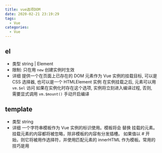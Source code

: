 ```yaml
---
title: vue选项DOM
date: 2020-02-21 23:19:29
tags:
  - Vue
categories:
  - Vue
---
```


## el

- 类型 string | Element
- 限制: 只在用 `new` 创建实例时生效
- 详细
  提供一个在页面上已存在的 DOM 元素作为 Vue 实例的挂载目标, 可以是 CSS 选择器, 也可以是一个 HTMLElement 实例
  在实例挂载之后, 元素可以用 `vm.$el` 访问
  如果在实例化时存在这个选项, 实例将立刻进入编译过程, 否则, 需要显式调用 `vm.$mount()` 手动开启编译

## template

- 类型 string
- 详细
  一个字符串模板作为 Vue 实例的标识使用。模板将会 替换 挂载的元素。挂载元素的内容都将被忽略，除非模板的内容有分发插槽。
  如果值以 # 开始，则它将被用作选择符，并使用匹配元素的 innerHTML 作为模板。常用的技巧是用 <script type="x-template"> 包含模板。

## render

- 类型 (createElement: () => VNode) => VNode
- 详细
  字符串模板的代替方案，允许你发挥 JavaScript 最大的编程能力。该渲染函数接收一个 createElement 方法作为第一个参数用来创建 VNode。
  如果组件是一个函数组件，渲染函数还会接收一个额外的 context 参数，为没有实例的函数组件提供上下文信息。

## renderError

- 类型 (createElement: () => VNode, error: Error) => VNode
- 详细:
  **只在开发者环境下工作。**
  当 render 函数遭遇错误时，提供另外一种渲染输出。其错误将会作为第二个参数传递到 renderError。这个功能配合 hot-reload 非常实用。
- 示例

  ```js
  new Vue({
    render(h) {
      throw new Error('oops')
    },
    renderError(h, err) {
      return h('pre', { style: { color: 'red' } }, err.stack)
    }
  }).$mount('#app')
  ```
